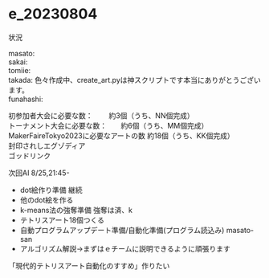 # e_20230804

状況  

masato:  
sakai:     
tomiie:  
takada: 色々作成中、create_art.pyは神スクリプトです本当にありがとうございます。  
funahashi:  

初参加者大会に必要な数：　　   約3個（うち、NN個完成）  
トーナメント大会に必要な数：　　約6個（うち、MM個完成）  
MakerFaireTokyo2023に必要なアートの数 約18個（うち、KK個完成）  
封印されしエグゾディア   
ゴッドリンク  

次回AI 8/25,21:45-  
- dot絵作り準備  継続  
- 他のdot絵を作る  
- k-means法の強奪準備  強奪は済、k  
- テトリスアート18個つくる  
- 自動プログラムアップデート準備/自動化準備(プログラム読込み) masato-san  
- アルゴリズム解説→まずはｅチームに説明できるように頑張ります

「現代的テトリスアート自動化のすすめ」作りたい
